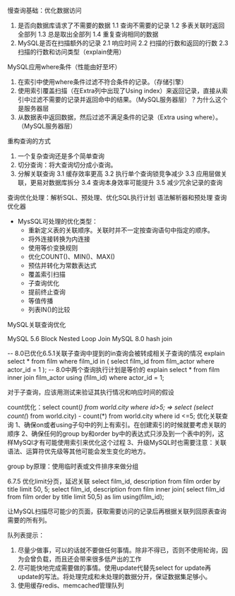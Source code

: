 慢查询基础：优化数据访问
1. 是否向数据库请求了不需要的数据
    1.1 查询不需要的记录
    1.2 多表关联时返回全部列
    1.3 总是取出全部列
    1.4 重复查询相同的数据
2. MySQL是否在扫描额外的记录
    2.1 响应时间
    2.2 扫描的行数和返回的行数
    2.3 扫描的行数和访问类型（explain使用）

MySQL应用where条件（性能由好至坏）
1. 在索引中使用where条件过滤不符合条件的记录。（存储引擎）
2. 使用索引覆盖扫描（在Extra列中出现了Using index）来返回记录，直接从索引中过滤不需要的记录并返回命中的结果。（MySQL服务器层）？为什么这个是服务器层
3. 从数据表中返回数据，然后过滤不满足条件的记录（Extra using where）。（MySQL服务器层）

重构查询的方式
1. 一个复杂查询还是多个简单查询
2. 切分查询：将大查询切分成小查询。
3. 分解关联查询
    3.1 缓存效率更高
    3.2 执行单个查询锁竞争减少
    3.3 应用层做关联，更易对数据库拆分
    3.4 查询本身效率可能提升
    3.5 减少冗余记录的查询


查询优化处理：解析SQL、预处理、优化SQL执行计划
语法解析器和预处理
查询优化器

- MysSQL可处理的优化类型：
    - 重新定义表的关联顺序。关联时并不一定按查询语句中指定的顺序。
    - 将外连接转换为内连接
    - 使用等价变换规则
    - 优化COUNT()、MIN()、MAX()
    - 预估并转化为常数表达式
    - 覆盖索引扫描
    - 子查询优化
    - 提前终止查询
    - 等值传播
    - 列表IN()的比较

MySQL关联查询优化

MySQL 5.6 Block Nested Loop Join
MySQL 8.0 hash join


-- 8.0已优化6.5.1关联子查询中提到的in查询会被转成相关子查询的情况
explain
select *
from film
where film_id in (
    select film_id
    from film_actor
    where actor_id = 1
);
-- 8.0中两个查询执行计划是等价的
explain
select *
from film
         inner join film_actor using (film_id)
where actor_id = 1;

对于子查询，应该用测试来验证其执行情况和响应时间的假设

count优化：select count(*) from world.city where id>5;
 => select (select count(*) from world.city) - count(*) from world.city where id <=5;
优化关联查询
1、确保on或者using子句中的列上有索引。在创建索引的时候就要考虑关联的顺序
2、确保任何的group by和order by中的表达式只涉及到一个表中的列，这样MySQl才有可能使用索引来优化这个过程
3、升级MySQL时也需要注意：关联语法、运算符优先级等其他可能会发生变化的地方。

group by原理：使用临时表或文件排序来做分组

6.7.5 优化limit分页，延迟关联
select film_id, description from film order by title limit 50, 5;
select film_id, description from film inner join( select film_id from film order by title limit 50,5) as lim using(film_id);

让MySQL扫描尽可能少的页面，获取需要访问的记录后再根据关联列回原表查询需要的所有列。

队列表提示：
1. 尽量少做事，可以的话就不要做任何事情。除非不得已，否则不使用轮询，因为会曾负载，而且还会带来很多低产出的工作
2. 尽可能快地完成需要做的事情。使用update代替先select for update再update的写法。将处理完成和未处理的数据分开，保证数据集足够小。
3. 使用缓存redis、memcached管理队列